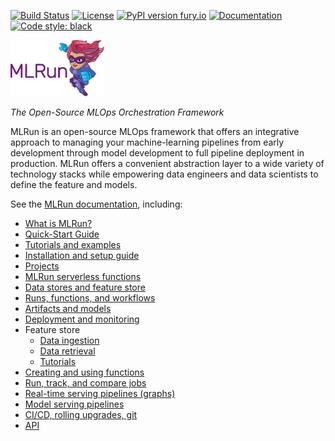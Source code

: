 <a id="top"></a>
[![Build Status](https://github.com/mlrun/mlrun/workflows/CI/badge.svg)](https://github.com/mlrun/mlrun/actions)
[![License](https://img.shields.io/badge/License-Apache%202.0-blue.svg)](https://opensource.org/licenses/Apache-2.0)
[![PyPI version fury.io](https://badge.fury.io/py/mlrun.svg)](https://pypi.python.org/pypi/mlrun/)
[![Documentation](https://readthedocs.org/projects/mlrun/badge/?version=latest)](https://mlrun.readthedocs.io/en/latest/?badge=latest)
[![Code style: black](https://img.shields.io/badge/code%20style-black-000000.svg)](https://github.com/psf/black)

<p align="left"><img src="docs/_static/images/MLRun-logo.png" alt="MLRun logo" width="150"/></p>

*The Open-Source MLOps Orchestration Framework*

MLRun is an open-source MLOps framework that offers an integrative approach to managing your machine-learning pipelines from early development through model development to full pipeline deployment in production.
MLRun offers a convenient abstraction layer to a wide variety of technology stacks while empowering data engineers and data scientists to define the feature and models.

See the [MLRun documentation](https://https://docs.mlrun.org/en/latest/index.html), including:
- [What is MLRun?](https://docs.mlrun.org/en/latest/architecture.html)
- [Quick-Start Guide](https://docs.mlrun.org/en/latest/quick-start.html)
- [Tutorials and examples](https://docs.mlrun.org/en/latest/howto/index.html)
- [Installation and setup guide](https://docs.mlrun.org/en/latest/install.html)
- [Projects](https://docs.mlrun.org/en/latest/projects/project.html)
- [MLRun serverless functions](https://docs.mlrun.org/en/latest/concepts/functions-concepts.html)
- [Data stores and feature store](https://docs.mlrun.org/en/latest/concepts/data-feature-store.html)
- [Runs, functions, and workflows](https://docs.mlrun.org/en/latest/concepts/runs-experiments-workflows.html)
- [Artifacts and models](https://docs.mlrun.org/en/latest/store/artifacts.html)
- [Deployment and monitoring](https://docs.mlrun.org/en/latest/concepts/deployment-monitoring.html)
- Feature store
   - [Data ingestion](https://docs.mlrun.org/en/latest/feature-store/feature-store-data-ingestion.html)
   - [Data retrieval](https://docs.mlrun.org/en/latest/feature-store/feature-store-data-retrieval.html)
   - [Tutorials](https://docs.mlrun.org/en/latest/feature-store/feature-store-tutorials.html)
- [Creating and using functions](https://docs.mlrun.org/en/latest/runtimes/functions.html)
- [Run, track, and compare jobs](https://docs.mlrun.org/en/latest/runtimes/run-track-compare-jobs.html)
- [Real-time serving pipelines (graphs)](https://docs.mlrun.org/en/latest/serving/serving-graph.html)
- [Model serving pipelines](https://docs.mlrun.org/en/latest/serving/build-graph-model-serving.html)
- [CI/CD, rolling upgrades, git](https://docs.mlrun.org/en/latest/model_monitoring/ci-cd-rolling-upgrades-git.html)
- [API](https://docs.mlrun.org/en/latest/api/index.html)
